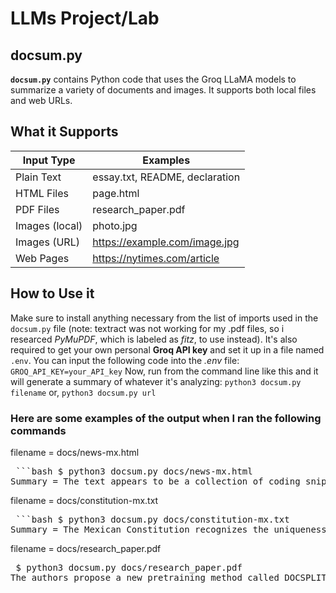 # LLMs Project/Lab

## docsum.py 
**`docsum.py`** contains Python code that uses the Groq LLaMA models to summarize a variety of documents and images. It supports both local files and web URLs.

## What it Supports

| Input Type            | Examples                                  |
|-----------------------|-------------------------------------------|
| Plain Text            |  essay.txt, README, declaration           | 
| HTML Files            |  page.html                                | 
| PDF Files             |  research_paper.pdf                       | 
| Images (local)        |  photo.jpg                                |
| Images (URL)          |  https://example.com/image.jpg            |
| Web Pages             |  https://nytimes.com/article              |

## How to Use it

Make sure to install anything necessary from the list of imports used in the `docsum.py` file (note: textract was not working for my .pdf files, so i researced *PyMuPDF*, which is labeled as *fitz*, to use instead). It's also required to get your own personal **Groq API key** and set it up in a file named `.env`. You can input the following code into the *.env* file:
`GROQ_API_KEY=your_API_key`
Now, run from the command line like this and it will generate a summary of whatever it's analyzing:
`python3 docsum.py filename`
or,
`python3 docsum.py url`

### Here are some examples of the output when I ran the following commands

filename = docs/news-mx.html
<pre> ```bash $ python3 docsum.py docs/news-mx.html  
Summary = The text appears to be a collection of coding snippets, including JavaScript, CSS, and HTML, that make up the El País website. The code includes settings and configurations for content, advertising, and user subscription links, as well as styles and animations for visual elements. Meanwhile, the text also includes news articles about the US Supreme Court's decision to allow the deportation of immigrants accused of being involved with a criminal organization in Venezuela. ``` </pre>
filename = docs/constitution-mx.txt
<pre> ```bash $ python3 docsum.py docs/constitution-mx.txt
Summary = The Mexican Constitution recognizes the uniqueness and indivisibility of the Mexican Nation and its pluricultural composition, guaranteeing the rights and autonomy of indigenous peoples. The constitution outlines the principles and rules for governance, including the structure and powers of the federal government, states, and municipalities, as well as the rights and responsibilities of public servants. Additionally, the constitution establishes specific provisions for labor and social welfare, including the rights of workers and the responsibilities of employers. ``` </pre>
filename = docs/research_paper.pdf
<pre> $ python3 docsum.py docs/research_paper.pdf
The authors propose a new pretraining method called DOCSPLIT, specifically designed for large documents, which forces models to consider the global context of a document using a contrastive loss. DOCSPLIT outperforms other pretraining methods on document classification, few-shot learning, and document retrieval tasks, and can be applied to any model architecture. The results suggest that DOCSPLIT can significantly improve the performance of models on large documents, with the best results achieved in few-shot text classification tasks.  </pre>